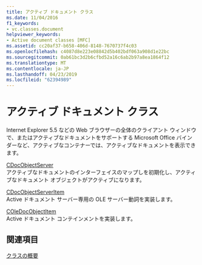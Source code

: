 ```yaml
---
title: アクティブ ドキュメント クラス
ms.date: 11/04/2016
f1_keywords:
- vc.classes.document
helpviewer_keywords:
- Active document classes [MFC]
ms.assetid: cc20af37-b658-406d-8148-7670737f4c03
ms.openlocfilehash: c4087d8e223e08842d5b402bdf063a908d1e22bc
ms.sourcegitcommit: 0ab61bc3d2b6cfbd52a16c6ab2b97a8ea1864f12
ms.translationtype: MT
ms.contentlocale: ja-JP
ms.lasthandoff: 04/23/2019
ms.locfileid: "62394989"
---
```

# <a name="active-document-classes"></a>アクティブ ドキュメント クラス

Internet Explorer 5.5 などの Web ブラウザーの全体のクライアント ウィンドウで、またはアクティブなドキュメントをサポートする Microsoft Office バインダーなど、アクティブなコンテナーでは、アクティブなドキュメントを表示できます。

[CDocObjectServer](../mfc/reference/cdocobjectserver-class.md)<br/>
アクティブなドキュメントのインターフェイスのマップしを初期化し、アクティブなドキュメント オブジェクトがアクティブになります。

[CDocObjectServerItem](../mfc/reference/cdocobjectserveritem-class.md)<br/>
Active ドキュメント サーバー専用の OLE サーバー動詞を実装します。

[COleDocObjectItem](../mfc/reference/coledocobjectitem-class.md)<br/>
Active ドキュメント コンテインメントを実装します。

## <a name="see-also"></a>関連項目

[クラスの概要](../mfc/class-library-overview.md)
